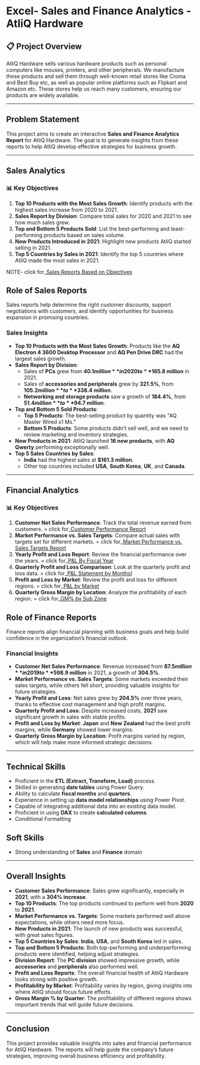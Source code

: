 # Excel- Sales and Finance Analytics - AtliQ Hardware


## 📋 Project Overview

AtliQ Hardware sells various hardware products such as personal computers like mouses, printers, and other peripherals. We manufacture these products and sell them through well-known retail stores like Croma and Best Buy etc, as well as popular online platforms such as Flipkart and Amazon etc. These stores help us reach many customers, ensuring our products are widely available.

---

## Problem Statement

This project aims to create an interactive **Sales and Finance Analytics Report** for AtliQ Hardware. The goal is to generate insights from these reports to help AtliQ develop effective strategies for business growth.

---

## Sales Analytics

### 📊 Key Objectives

1. **Top 10 Products with the Most Sales Growth**: Identify products with the highest sales increase from 2020 to 2021.
2. **Sales Report by Division**: Compare total sales for 2020 and 2021 to see how much sales grew.
3. **Top and Bottom 5 Products Sold**: List the best-performing and least-performing products based on sales volume.
4. **New Products Introduced in 2021**: Highlight new products AtliQ started selling in 2021.
5. **Top 5 Countries by Sales in 2021**: Identify the top 5 countries where AtliQ made the most sales in 2021.

NOTE- click for_[Sales Reports Based on Objectives](https://github.com/shivaprasadpiraga98/Excel-Sales-and-Finance-Analytics/blob/main/product-country-division-newproduct%20level%20report..pdf)

## Role of Sales Reports

Sales reports help determine the right customer discounts, support negotiations with customers, and identify opportunities for business expansion in promising countries.

### Sales Insights

- **Top 10 Products with the Most Sales Growth**: Products like the **AQ Electron 4 3600 Desktop Processor** and **AQ Pen Drive DRC** had the largest sales growth.
- **Sales Report by Division**:
  - Sales of **PCs** grew from **$40.1 million** in 2020 to **$165.8 million** in 2021.
  - Sales of **accessories and peripherals** grew by **321.5%**, from **$105.2 million** to **$338.4 million**.
  - **Networking and storage products** saw a growth of **184.4%**, from **$51.4 million** to **$94.7 million**.
- **Top and Bottom 5 Sold Products**:
  - **Top 5 Products**: The best-selling product by quantity was "AQ Master Wired x1 Ms."
  - **Bottom 5 Products**: Some products didn’t sell well, and we need to review marketing and inventory strategies.
- **New Products in 2021**: AtliQ launched **16 new products**, with **AQ Qwerty** performing exceptionally well.
- **Top 5 Sales Countries by Sales**:
  - **India** had the highest sales at **$161.3 million**.
  - Other top countries included **USA**, **South Korea**, **UK**, and **Canada**.

---

## Financial Analytics

### 📊 Key Objectives

1. **Customer Net Sales Performance**: Track the total revenue earned from customers. = click for_[Customer Performance Report](https://github.com/shivaprasadpiraga98/Excel-Sales-and-Finance-Analytics/blob/main/Customer%20Performance%20Report.pdf)
2. **Market Performance vs. Sales Targets**: Compare actual sales with targets set for different markets. = click for_[Market Performance vs. Sales Targets Report](https://github.com/shivaprasadpiraga98/Excel-Sales-and-Finance-Analytics/blob/main/Market%20Performance%20vs%20Target%20Report.pdf)
3. **Yearly Profit and Loss Report**: Review the financial performance over the years. = click for_[P&L By Fiscal Year](https://github.com/shivaprasadpiraga98/Excel-Sales-and-Finance-Analytics/blob/main/P%26L%20by%20FY.pdf)
4. **Quarterly Profit and Loss Comparison**: Look at the quarterly profit and loss data. = click for_[P&L Statement by Months](https://github.com/shivaprasadpiraga98/Excel-Sales-and-Finance-Analytics/blob/main/P%26L%20Statement%20by%20Months.pdf))
5. **Profit and Loss by Market**: Review the profit and loss for different regions. = click for_[P&L by Market](https://github.com/shivaprasadpiraga98/Excel-Sales-and-Finance-Analytics/blob/main/P%26L%20by%20FY.pdf)
6. **Quarterly Gross Margin by Location**: Analyze the profitability of each region. = click for_[GM% by Sub Zone](
https://github.com/shivaprasadpiraga98/Excel-Sales-and-Finance-Analytics/blob/main/GM%25%20sub%20zone.pdf)


## Role of Finance Reports

Finance reports align financial planning with business goals and help build confidence in the organization’s financial outlook.

### Financial Insights

- **Customer Net Sales Performance**: Revenue increased from **$87.5 million** in 2019 to **$598.9 million** in 2021, a growth of **304.5%**.
- **Market Performance vs. Sales Targets**: Some markets exceeded their sales targets, while others fell short, providing valuable insights for future strategies.
- **Yearly Profit and Loss**: Net sales grew by **204.5%** over three years, thanks to effective cost management and high profit margins.
- **Quarterly Profit and Loss**: Despite increased costs, **2021** saw significant growth in sales with stable profits.
- **Profit and Loss by Market**: **Japan** and **New Zealand** had the best profit margins, while **Germany** showed lower margins.
- **Quarterly Gross Margin by Location**: Profit margins varied by region, which will help make more informed strategic decisions.

---

## Technical Skills

- Proficient in the **ETL (Extract, Transform, Load)** process.
- Skilled in generating **date tables** using Power Query.
- Ability to calculate **fiscal months** and **quarters**.
- Experience in setting up **data model relationships** using Power Pivot.
- Capable of integrating additional data into an existing data model.
- Proficient in using **DAX** to create **calculated columns**.
- Conditional Formatting

## Soft Skills

- Strong understanding of **Sales** and **Finance** domain

---


## Overall Insights

- **Customer Sales Performance**: Sales grew significantly, especially in **2021**, with a **304% increase**.
- **Top 10 Products**: The top products continued to perform well from **2020** to **2021**.
- **Market Performance vs. Targets**: Some markets performed well above expectations, while others need more focus.
- **New Products in 2021**: The launch of new products was successful, with great sales figures.
- **Top 5 Countries by Sales**: **India**, **USA**, and **South Korea** led in sales.
- **Top and Bottom 5 Products**: Both top-performing and underperforming products were identified, helping adjust strategies.
- **Division Report**: The **PC division** showed impressive growth, while **accessories** and **peripherals** also performed well.
- **Profit and Loss Reports**: The overall financial health of AtliQ Hardware looks strong with positive growth.
- **Profitability by Market**: Profitability varies by region, giving insights into where AtliQ should focus future efforts.
- **Gross Margin % by Quarter**: The profitability of different regions shows important trends that will guide future decisions.

---

## Conclusion

This project provides valuable insights into sales and financial performance for AtliQ Hardware. The reports will help guide the company’s future strategies, improving overall business efficiency and profitability.
